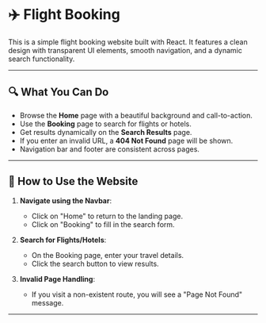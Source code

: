 # ✈️ Flight Booking

This is a simple flight booking website built with React. It features a clean design with transparent UI elements, smooth navigation, and a dynamic search functionality.

---

## 🔍 What You Can Do

- Browse the **Home** page with a beautiful background and call-to-action.
- Use the **Booking** page to search for flights or hotels.
- Get results dynamically on the **Search Results** page.
- If you enter an invalid URL, a **404 Not Found** page will be shown.
- Navigation bar and footer are consistent across pages.

---

## 📌 How to Use the Website

1. **Navigate using the Navbar**:
   - Click on "Home" to return to the landing page.
   - Click on "Booking" to fill in the search form.

2. **Search for Flights/Hotels**:
   - On the Booking page, enter your travel details.
   - Click the search button to view results.

3. **Invalid Page Handling**:
   - If you visit a non-existent route, you will see a "Page Not Found" message.

---


